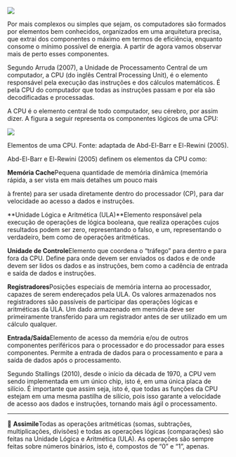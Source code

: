 [![](https://ampli-images.s3.amazonaws.com/production/2d442055-b7d8-4d50-9b4c-8c1f7b9f930b/original)](https://ampli-images.s3.amazonaws.com/production/2d442055-b7d8-4d50-9b4c-8c1f7b9f930b/original)

Por mais complexos ou simples que sejam, os computadores são formados por elementos bem conhecidos, organizados em uma arquitetura precisa, que extrai dos componentes o máximo em termos de eficiência, enquanto consome o mínimo possível de energia. A partir de agora vamos observar mais de perto esses componentes.

Segundo Arruda (2007), a Unidade de Processamento Central de um computador, a CPU (do inglês Central Processing Unit), é o elemento responsável pela execução das instruções e dos cálculos matemáticos. É pela CPU do computador que todas as instruções passam e por ela são decodificadas e processadas.

A CPU é o elemento central de todo computador, seu cérebro, por assim dizer. A figura a seguir representa os componentes lógicos de uma CPU:

[![](https://ampli-images.s3.amazonaws.com/production/bb8cb0a8-428e-4910-987c-a0d440dad59a/original)](https://ampli-images.s3.amazonaws.com/production/bb8cb0a8-428e-4910-987c-a0d440dad59a/original)

Elementos de uma CPU. Fonte: adaptada de Abd-El-Barr e El-Rewini (2005).

Abd-El-Barr e El-Rewini (2005) definem os elementos da CPU como:

**Memória Cache**Pequena quantidade de memória dinâmica (memória rápida, a ser vista em mais detalhes um pouco mais

à frente) para ser usada diretamente dentro do processador (CP), para dar velocidade ao acesso a dados e instruções.

**Unidade Lógica e Aritmética (ULA)**Elemento responsável pela execução de operações de lógica booleana, que realiza operações cujos resultados podem ser zero, representando o falso, e um, representando o verdadeiro, bem como de operações aritméticas.

**Unidade de Controle**Elemento que coordena o “tráfego” para dentro e para fora da CPU. Define para onde devem ser enviados os dados e de onde devem ser lidos os dados e as instruções, bem como a cadência de entrada e saída de dados e instruções.

**Registradores**Posições especiais de memória interna ao processador, capazes de serem endereçados pela ULA. Os valores armazenados nos registradores são passíveis de participar das operações lógicas e aritméticas da ULA. Um dado armazenado em memória deve ser primeiramente transferido para um registrador antes de ser utilizado em um cálculo qualquer.

**Entrada/Saída**Elemento de acesso da memória e/ou de outros componentes periféricos para o processador e do processador para esses componentes. Permite a entrada de dados para o processamento e para a saída de dados após o processamento.

Segundo Stallings (2010), desde o início da década de 1970, a CPU vem sendo implementada em um único chip, isto é, em uma única placa de silício. É importante que assim seja, isto é, que todas as funções da CPU estejam em uma mesma pastilha de silício, pois isso garante a velocidade de acesso aos dados e instruções, tornando mais ágil o processamento.

______

**🔁** **Assimile**Todas as operações aritméticas (somas, subtrações, multiplicações, divisões) e todas as operações lógicas (comparações) são feitas na Unidade Lógica e Aritmética (ULA). As operações são sempre feitas sobre números binários, isto é, compostos de “0” e “1”, apenas.